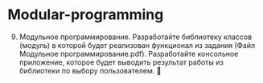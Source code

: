 # Modular-programming
9. Модульное программирование.
Разработайте библиотеку классов (модуль) в которой будет реализован функционал из задания (Файл Модульное программирование.pdf). Разработайте консольное приложение, которое будет выводить результат работы из библиотеки по выбору пользователем. 🙂

